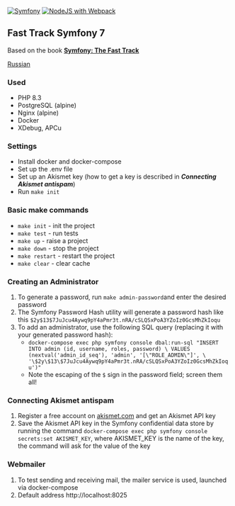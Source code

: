 [![Symfony](https://github.com/kaevdokimov/fast-track/actions/workflows/symfony.yml/badge.svg?branch=main)](https://github.com/kaevdokimov/fast-track/actions/workflows/symfony.yml)
[![NodeJS with Webpack](https://github.com/kaevdokimov/fast-track/actions/workflows/webpack.yml/badge.svg?branch=main)](https://github.com/kaevdokimov/fast-track/actions/workflows/webpack.yml)

## Fast Track Symfony 7

Based on the book **[Symfony: The Fast Track](https://symfony.com/doc/current/the-fast-track)**

[Russian](https://github.com/kaevdokimov/fast-track/blob/main/README.md)

### Used

- PHP 8.3
- PostgreSQL (alpine)
- Nginx (alpine)
- Docker
- XDebug, APCu

### Settings

- Install docker and docker-compose
- Set up the .env file
- Set up an Akismet key (how to get a key is described in **_Connecting Akismet antispam_**)
- Run `make init`

### Basic make commands

- `make init` - init the project
- `make test` - run tests
- `make up` - raise a project
- `make down` - stop the project
- `make restart` - restart the project
- `make clear` - clear cache

### Creating an Administrator

1. To generate a password, run `make admin-password`and enter the desired password
2. The Symfony Password Hash utility will generate a password hash like
   this `$2y$13$7JuJcu4Aywq9pY4aPmr3t.nRA/cSLQSxPoA3YZoIz0GcsMhZkIoqu`
3. To add an administrator, use the following SQL query (replacing it with your generated password hash):
    - `docker-compose exec php symfony console dbal:run-sql "INSERT INTO admin (id, username, roles, password) \
      VALUES (nextval('admin_id_seq'), 'admin', '[\"ROLE_ADMIN\"]', \
      '\$2y\$13\$7JuJcu4Aywq9pY4aPmr3t.nRA/cSLQSxPoA3YZoIz0GcsMhZkIoqu')"`
    - Note the escaping of the `$` sign in the password field; screen them all!

### Connecting Akismet antispam

1. Register a free account on [akismet.com](https://akismet.com/) and get an Akismet API key
2. Save the Akismet API key in the Symfony confidential data store by running the
   command `docker-compose exec php symfony console secrets:set AKISMET_KEY`, where AKISMET_KEY is the name of the key,
   the command will ask for the value of the key

### Webmailer

1. To test sending and receiving mail, the mailer service is used, launched via docker-compose
2. Default address http://localhost:8025
